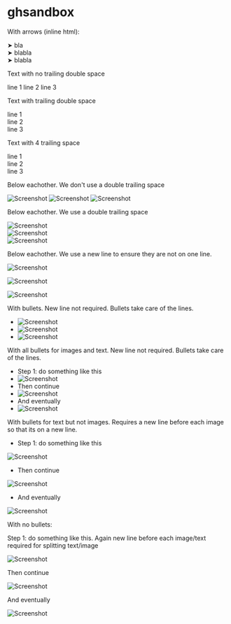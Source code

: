 # ghsandbox

With arrows (inline html):

&#10148; bla    
&#10148; blabla     
&#10148; blabla

Text with no trailing double space

line 1
line 2
line 3

Text with trailing double space

line 1  
line 2  
line 3  

Text with 4 trailing space

line 1    
line 2    
line 3    

Below eachother. We don't use a double trailing space

![Screenshot](1_vs.png)
![Screenshot](2_vs.png)
![Screenshot](3_vs.png)


Below eachother. We use a double trailing space

![Screenshot](1_vs.png)  
![Screenshot](2_vs.png)  
![Screenshot](3_vs.png)  

Below eachother. We use a new line to ensure they are not on one line.

![Screenshot](1_vs.png)

![Screenshot](2_vs.png)

![Screenshot](3_vs.png)

With bullets. New line not required. Bullets take care of the lines.
* ![Screenshot](1_vs.png)
* ![Screenshot](2_vs.png)
* ![Screenshot](3_vs.png)

With all bullets for images and text. New line not required. Bullets take care of the lines.

* Step 1: do something like this
* ![Screenshot](1_vs.png)
* Then continue
* ![Screenshot](2_vs.png)
* And eventually
* ![Screenshot](3_vs.png)

With bullets for text but not images. Requires a new line before each image so that its on a new line.

* Step 1: do something like this

![Screenshot](1_vs.png)
* Then continue

![Screenshot](2_vs.png)
* And eventually

![Screenshot](3_vs.png)

With no bullets:

Step 1: do something like this. Again new line before each image/text required for splitting text/image

![Screenshot](1_vs.png)

Then continue

![Screenshot](2_vs.png)

And eventually

![Screenshot](3_vs.png)
